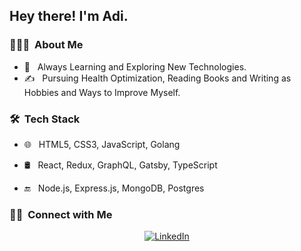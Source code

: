 <h2> Hey there! I'm Adi.</h2>

<h3> 👨🏻‍💻 &nbsp;About Me </h3>

- 🌱 &nbsp; Always Learning and Exploring New Technologies.
- ✍️ &nbsp; Pursuing Health Optimization, Reading Books and Writing as Hobbies and Ways to Improve Myself.

<h3> 🛠 &nbsp;Tech Stack</h3>

- 🌐 &nbsp;
HTML5, CSS3, JavaScript, Golang

- 🛢 &nbsp;
React, Redux, GraphQL, Gatsby, TypeScript

- 🔚 &nbsp;
Node.js, Express.js, MongoDB, Postgres

<h3> 🤝🏻 &nbsp;Connect with Me </h3>

<p align="center">
<a href="https://www.linkedin.com/in/adi-mizrahi11/"><img alt="LinkedIn" src="https://img.shields.io/badge/LinkedIn-Adi%20Mizrahi-blue?style=flat-square&logo=linkedin"></a>
</p>
